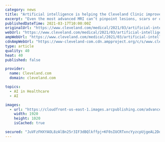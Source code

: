 ```yaml
---
category: news
title: "Artificial intelligence is helping the Cleveland Clinic improve the odds an epilepsy patient can live seizure-free: Brain Tech in Cleveland"
excerpt: "Even the most advanced MRI can’t pinpoint lesions, scars or other abnormalities on the brain in one-quarter of epilepsy patients. Cleveland Clinic experts are turning to artificial intelligence to help bridge the gap."
publishedDateTime: 2021-03-17T10:00:00Z
originalUrl: "https://www.cleveland.com/medical/2021/03/artificial-intelligence-is-helping-the-cleveland-clinic-improve-the-odds-an-epilepsy-patient-can-live-seizure-free.html"
webUrl: "https://www.cleveland.com/medical/2021/03/artificial-intelligence-is-helping-the-cleveland-clinic-improve-the-odds-an-epilepsy-patient-can-live-seizure-free.html"
ampWebUrl: "https://www.cleveland.com/medical/2021/03/artificial-intelligence-is-helping-the-cleveland-clinic-improve-the-odds-an-epilepsy-patient-can-live-seizure-free.html?outputType=amp"
cdnAmpWebUrl: "https://www-cleveland-com.cdn.ampproject.org/c/s/www.cleveland.com/medical/2021/03/artificial-intelligence-is-helping-the-cleveland-clinic-improve-the-odds-an-epilepsy-patient-can-live-seizure-free.html?outputType=amp"
type: article
quality: 40
heat: 40
published: false

provider:
  name: Cleveland.com
  domain: cleveland.com

topics:
  - AI in Healthcare
  - AI

images:
  - url: "https://cloudfront-us-east-1.images.arcpublishing.com/advancelocal/JI2WBNZX5FCUDOG466HLMDTWQU.png"
    width: 1920
    height: 1020
    isCached: true

secured: "JuVFzFHXYAOL8zAlBn25r3IF3dBQlkffpj+KF0sIUCRTxncYyzcpUjgeAL2DdX7ksJlwP/JArHxtI8otHcj33PQ6Y1nkwvL57h+VJaQRskM28q2GP1ojUrjsOoYRCQCizj0FeimububPDBUniaHmZQ1/NHM9aZHofwNHcMMp3dQglN7BWNjPMni9UdnyASW/T5gk48fyzBE3Pje5C8BYKjcJ/9paPAMgvfgqf9PhB0voOB4PGLMagF7c/48CRdWH4f2Blw2z9yI8u5B9eyeVPD8Z88XDgj/GiNi2jmDe3MtTFgg7VDUqoOjWuavXGAAv9lYYiKgmsv5w4jBEFs1qY4zY/0hV0W/3yqYIWg/0tNU=;N+iwJAQSOWFFV2tkwVm2QA=="
---
```


